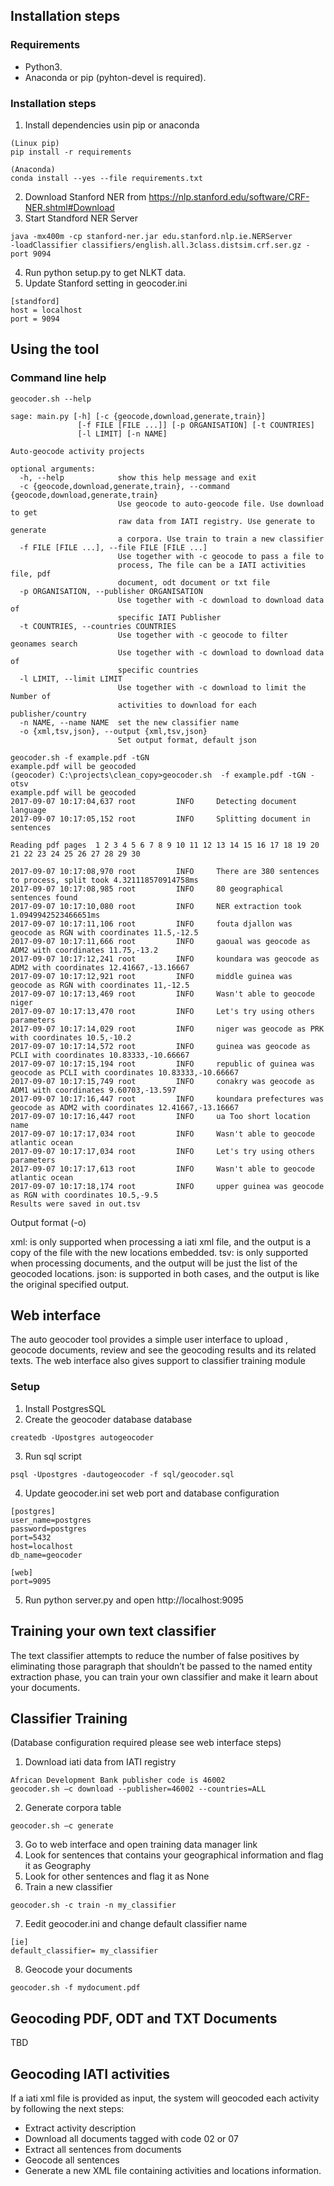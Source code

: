 
## Installation steps
### Requirements
- Python3.
- Anaconda or pip (pyhton-devel is required).

### Installation steps
1. Install dependencies usin pip or anaconda
```
(Linux pip)
pip install -r requirements

(Anaconda)
conda install --yes --file requirements.txt
```
2. Download Stanford NER from https://nlp.stanford.edu/software/CRF-NER.shtml#Download
3. Start Standford NER Server

```
java -mx400m -cp stanford-ner.jar edu.stanford.nlp.ie.NERServer
-loadClassifier classifiers/english.all.3class.distsim.crf.ser.gz -port 9094

```
4. Run python setup.py to get NLKT data.
5. Update Stanford setting in geocoder.ini
```
[standford]
host = localhost
port = 9094
```

## Using the tool

### Command line help

```
geocoder.sh --help

sage: main.py [-h] [-c {geocode,download,generate,train}]
               [-f FILE [FILE ...]] [-p ORGANISATION] [-t COUNTRIES]
               [-l LIMIT] [-n NAME]

Auto-geocode activity projects

optional arguments:
  -h, --help            show this help message and exit
  -c {geocode,download,generate,train}, --command {geocode,download,generate,train}
                        Use geocode to auto-geocode file. Use download to get
                        raw data from IATI registry. Use generate to generate
                        a corpora. Use train to train a new classifier
  -f FILE [FILE ...], --file FILE [FILE ...]
                        Use together with -c geocode to pass a file to
                        process, The file can be a IATI activities file, pdf
                        document, odt document or txt file
  -p ORGANISATION, --publisher ORGANISATION
                        Use together with -c download to download data of
                        specific IATI Publisher
  -t COUNTRIES, --countries COUNTRIES
                        Use together with -c geocode to filter geonames search
                        Use together with -c download to download data of
                        specific countries
  -l LIMIT, --limit LIMIT
                        Use together with -c download to limit the Number of
                        activities to download for each publisher/country
  -n NAME, --name NAME  set the new classifier name
  -o {xml,tsv,json}, --output {xml,tsv,json}
                        Set output format, default json
```

```
geocoder.sh -f example.pdf -tGN
example.pdf will be geocoded
(geocoder) C:\projects\clean_copy>geocoder.sh  -f example.pdf -tGN -otsv
example.pdf will be geocoded
2017-09-07 10:17:04,637 root         INFO     Detecting document language
2017-09-07 10:17:05,152 root         INFO     Splitting document in sentences

Reading pdf pages  1 2 3 4 5 6 7 8 9 10 11 12 13 14 15 16 17 18 19 20 21 22 23 24 25 26 27 28 29 30

2017-09-07 10:17:08,970 root         INFO     There are 380 sentences to process, split took 4.321118570914758ms
2017-09-07 10:17:08,985 root         INFO     80 geographical sentences found
2017-09-07 10:17:10,080 root         INFO     NER extraction took 1.0949942523466651ms
2017-09-07 10:17:11,106 root         INFO     fouta djallon was geocode as RGN with coordinates 11.5,-12.5
2017-09-07 10:17:11,666 root         INFO     gaoual was geocode as ADM2 with coordinates 11.75,-13.2
2017-09-07 10:17:12,241 root         INFO     koundara was geocode as ADM2 with coordinates 12.41667,-13.16667
2017-09-07 10:17:12,921 root         INFO     middle guinea was geocode as RGN with coordinates 11,-12.5
2017-09-07 10:17:13,469 root         INFO     Wasn't able to geocode  niger
2017-09-07 10:17:13,470 root         INFO     Let's try using others parameters
2017-09-07 10:17:14,029 root         INFO     niger was geocode as PRK with coordinates 10.5,-10.2
2017-09-07 10:17:14,572 root         INFO     guinea was geocode as PCLI with coordinates 10.83333,-10.66667
2017-09-07 10:17:15,194 root         INFO     republic of guinea was geocode as PCLI with coordinates 10.83333,-10.66667
2017-09-07 10:17:15,749 root         INFO     conakry was geocode as ADM1 with coordinates 9.60703,-13.597
2017-09-07 10:17:16,447 root         INFO     koundara prefectures was geocode as ADM2 with coordinates 12.41667,-13.16667
2017-09-07 10:17:16,447 root         INFO     ua Too short location name
2017-09-07 10:17:17,034 root         INFO     Wasn't able to geocode  atlantic ocean
2017-09-07 10:17:17,034 root         INFO     Let's try using others parameters
2017-09-07 10:17:17,613 root         INFO     Wasn't able to geocode  atlantic ocean
2017-09-07 10:17:18,174 root         INFO     upper guinea was geocode as RGN with coordinates 10.5,-9.5
Results were saved in out.tsv
```


Output format (-o)

xml: is only supported when processing a iati xml file, and the output is a copy of the file with the new locations embedded.
tsv: is only supported when processing documents, and the output will be just the list of the geocoded locations.
json: is supported in both cases, and the output is like the original specified output.


## Web interface
The auto geocoder tool provides a simple user interface to upload , geocode documents, review and see the geocoding results and its related texts.
The web interface also gives support to classifier training module

### Setup
1. Install PostgresSQL
2. Create the geocoder database  database
```
createdb -Upostgres autogeocoder
```
3. Run sql script
```
psql -Upostgres -dautogeocoder -f sql/geocoder.sql

```
4. Update geocoder.ini set web port and database configuration
```
[postgres]
user_name=postgres
password=postgres
port=5432
host=localhost
db_name=geocoder

[web]
port=9095
```
5. Run python server.py and open http://localhost:9095

## Training your own text classifier
The text classifier attempts to reduce the number of false positives by eliminating those paragraph that shouldn’t be passed to the  named entity extraction phase, you can train your own classifier and make it learn about your documents.

## Classifier Training

(Database configuration required please see web interface steps)

1. Download iati data from IATI registry
```
African Development Bank publisher code is 46002
geocoder.sh –c download --publisher=46002 --countries=ALL

```
2. Generate corpora table
```
geocoder.sh –c generate

```
3. Go to web interface and open training data manager link
4. Look for sentences that contains your geographical information and flag it as Geography
5. Look for other sentences and flag it as None
6. Train a new classifier
```
geocoder.sh -c train -n my_classifier
```
7. Eedit geocoder.ini and change default classifier name
```
[ie]
default_classifier= my_classifier
```
8. Geocode your documents
```
geocoder.sh -f mydocument.pdf
```


## Geocoding PDF, ODT and TXT Documents
  TBD

## Geocoding IATI activities
If a iati xml file is provided as input, the system will geocoded each activity by following the next steps:

- Extract activity description
- Download all documents tagged with code 02 or 07
- Extract all sentences from documents
- Geocode all sentences
- Generate a new XML file containing activities and locations information.

